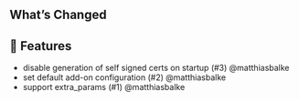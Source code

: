 ## What’s Changed

## 🚀 Features

* disable generation of self signed certs on startup (#3) @matthiasbalke
* set default add-on configuration (#2) @matthiasbalke
* support extra_params (#1) @matthiasbalke
